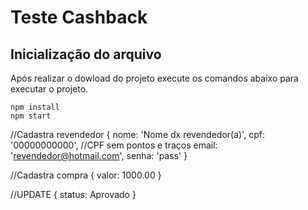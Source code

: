 # **Teste Cashback**

## **Inicialização do arquivo**

Após realizar o dowload do projeto execute os comandos abaixo para executar o projeto.

```
npm install
npm start
```

//Cadastra revendedor
{
  nome: 'Nome dx revendedor(a)',
  cpf: '00000000000', //CPF sem pontos e traços
  email: 'revendedor@hotmail.com', 
  senha: 'pass'
}

//Cadastra compra
{
  valor: 1000.00
}

//UPDATE
{
  status: Aprovado
}
